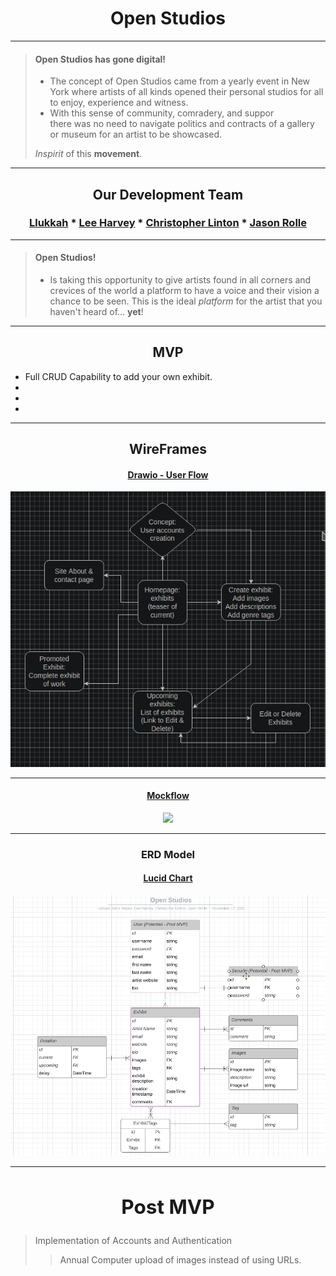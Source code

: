 # <h1><b><div align="center">Open Studios</div></b></h1>

---
  
> #### Open Studios has gone digital!
>
> - The concept of Open Studios came from a yearly event in New York where artists of all kinds opened their personal studios for all to enjoy, experience and witness. 
> - With this sense of community, comradery, and suppor <br> 
    there was no need to navigate politics and contracts of a gallery or museum for an artist to be showcased.
>  
>*Inspirit* of this **movement**.

---
## <div align="center">Our Development Team</div>
### <div align="center"> [Llukkah](https://www.github.com/llukkah)  *  [Lee Harvey](https://github.com/VirtDev337)  *  [Christopher Linton](https://github.com/Kwyjib0)  *  [Jason Rolle](https://github.com/JasonRolle1990) </div>

 ---
  
> #### Open Studios!
>
> - Is taking this opportunity to give artists found in all corners and crevices of the world a platform to have a voice and their vision a chance to be seen.
> This is the ideal *platform* for the artist that you haven't heard of... **yet**!
>
>
---
  
 ## <div align="center">MVP</div>

- Full CRUD Capability to add your own exhibit.
- 
- 
- 

---

## <div align="center"> WireFrames </div>

#### <div align="center"> [Drawio - User Flow](https://app.diagrams.net/#Hllukkah%2Fopen-studios%2Flh-setup%2Ffinal-project.drawio) </div>

<div align="center"><img src="Site-Flow.png"/></div>

---

#### <div align="center"> [Mockflow](https://wireframepro.mockflow.com/editor.jsp?editor=off&publicid=M5fea97433a51863da541ae0647ea35801637193735783&projectid=MiKsijI6Xmb&perm=Owner#/page/D59a2638e5631cf8272eb577cc73fa780) </div>

<div align="center"><img src="mockflow.png"/></div>

---

<div align="center"><h3> ERD Model </h3></div>

#### <div align="center"> [Lucid Chart](https://lucid.app/lucidchart/4ed7d47e-ad4a-411d-b2e4-89fc68d5c535/edit?viewport_loc=304%2C109%2C1772%2C974%2C0_0&invitationId=inv_75523d29-9bf8-4ac4-b194-262426e46076) </div>

<div align="center"><img src="ERD-Flow.png"/></div>
  
--- 
  
## <div align="center"><h2> Post MVP </h2></div>
  
>Implementation of Accounts and Authentication
>
>>Annual Computer upload of images instead of using URLs.
